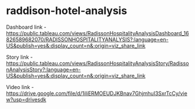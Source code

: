 # raddison-hotel-analysis

Dashboard link - https://public.tableau.com/views/RadissonHospitalityAnalysisDashboard_16826589682070/RADISSONHOSPITALITYANALYSIS?:language=en-US&publish=yes&:display_count=n&:origin=viz_share_link

Story link - https://public.tableau.com/views/RadissonHospitalityAnalysisStory/RadissonAnalysisStory?:language=en-US&publish=yes&:display_count=n&:origin=viz_share_link

Video link - https://drive.google.com/file/d/1iIiERMOEUDJKBnav7GhjmhuI3SxrTcCy/view?usp=drivesdk
